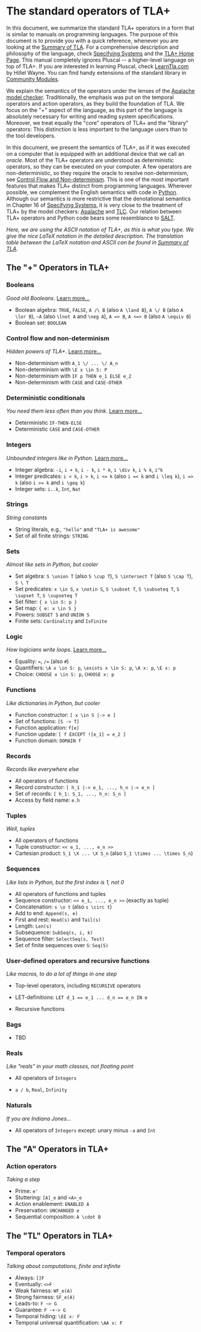 # The standard operators of TLA+

In this document, we summarize the standard TLA+ operators in a form that is
similar to manuals on programming languages. The purpose of this document is to
provide you with a quick reference, whenever you are looking at the [Summary of
TLA]. For a comprehensive description and philosophy of the language, check
[Specifying Systems] and the [TLA+ Home Page]. This manual completely ignores
Pluscal -- a higher-level language on top of TLA+.  If you are interested in
learning Pluscal, check [LearnTla.com](https://learntla.com) by Hillel Wayne.
You can find handy extensions of the standard library in [Community
Modules](https://github.com/tlaplus/CommunityModules).

We explain the semantics of the operators under the lenses of the
[Apalache model checker].  Traditionally, the emphasis was put on the temporal
operators and action operators, as they build the foundation of TLA. We focus
on the "+" aspect of the language, as this part of the language is absolutely
necessary for writing and reading system specifications.  Moreover, we treat
equally the "core" operators of TLA+ and the "library" operators: This
distinction is less important to the language users than to the tool developers.

In this document, we present the semantics of TLA+, as if it was executed on a
computer that is equipped with an additional device that we call an _oracle_.
Most of the TLA+ operators are understood as deterministic operators, so they
can be executed on your computer. A few operators are non-deterministic, so
they require the oracle to resolve non-determinism, see [Control Flow and
Non-determinism]. This is one of the most important features that makes TLA+
distinct from programming languages.  Wherever possible, we complement the
English semantics with code in [Python](https://www.python.org/). Although our
semantics is more restrictive that the denotational semantics in Chapter 16 of
[Specifying Systems], it is very close to the treatment of TLA+ by the model
checkers: [Apalache](https://github.com/informalsystems/apalache) and
[TLC](http://lamport.azurewebsites.net/tla/tools.html). Our relation between
TLA+ operators and Python code bears some resemblance to
[SALT](https://github.com/Viasat/salt).

_Here, we are using the ASCII notation of TLA+, as this is what you
type. We give the nice LaTeX notation in the detailed description.  The
translation table between the LaTeX notation and ASCII can be found in [Summary
of TLA]._

## The "+" Operators in TLA+

### Booleans

_Good old Booleans_. [Learn more...](./booleans.md)

 - Boolean algebra:
    `TRUE`, `FALSE`, `A /\ B` (also `A \land B`), `A \/ B` (also `A \lor B`),
    `~A` (also `\lnot A` and `\neg A`), `A => B`, `A <=> B` (also `A \equiv B`)
 - Boolean set: `BOOLEAN`

### Control flow and non-determinism

 _Hidden powers of TLA+_. [Learn more...](./control-and-nondeterminism.md)

 - Non-determinism with `A_1 \/ ... \/ A_n`
 - Non-determinism with `\E x \in S: P`
 - Non-determinism with `IF p THEN e_1 ELSE e_2`
 - Non-determinism with `CASE` and `CASE-OTHER`

### Deterministic conditionals

 _You need them less often than you think_. [Learn more...](./conditionals.md)

 - Deterministic `IF-THEN-ELSE`
 - Deterministic `CASE` and `CASE-OTHER`

### Integers

_Unbounded integers like in Python._ [Learn more...](./integers.md)

 - Integer algebra: `-i`, `i + k`, `i - k`, `i * k`, `i \div k`, `i % k`, `i^k`
 - Integer predicates: `i < k`, `i > k`, `i <= k` (also `i =< k` and `i \leq k`), 
   `i => k` (also `i >= k` and `i \geq k`)
 - Integer sets: `i..k`, `Int`, `Nat`

### Strings

_String constants_

 - String literals, e.g., `"hello"` and `"TLA+ is awesome"`
 - Set of all finite strings: `STRING`

### Sets

_Almost like sets in Python, but cooler_

 - Set algebra:
    `S \union T` (also `S \cup T`), `S \intersect T` (also `S \cap T`), `S \ T`
 - Set predicates:
    `x \in S`, `x \notin S`, `S \subset T`, `S \subseteq T`,
    `S \supset T`, `S \supseteq T`
 - Set filter: `{ x \in S: p }`
 - Set map: `{ e: x \in S }`
 - Powers: `SUBSET S` and `UNION S`
 - Finite sets: `Cardinality` and `IsFinite`

### Logic

_How logicians write loops_. [Learn more...](./logic.md)

 - Equality:
    `=`, `/=` (also `#`)
 - Quantifiers:
    `\A x \in S: p`, `\exists x \in S: p`, `\A x: p`, `\E x: p`
 - Choice:
    `CHOOSE x \in S: p`, `CHOOSE x: p`

### Functions

_Like dictionaries in Python, but cooler_

 - Function constructor: `[ x \in S |-> e ]`
 - Set of functions: `[S -> T]`
 - Function application: `f[e]`
 - Function update: `[ f EXCEPT ![e_1] = e_2 ]`
 - Function domain: `DOMAIN f`

### Records

_Records like everywhere else_

 - All operators of functions
 - Record constructor: `[ h_1 |-> e_1, ..., h_n |-> e_n ]`
 - Set of records: `[ h_1: S_1, ..., h_n: S_n ]`
 - Access by field name: `e.h`

### Tuples

_Well, tuples_

  - All operators of functions
  - Tuple constructor: `<< e_1, ..., e_n >>`
  - Cartesian product: `S_1 \X ... \X S_n` (also `S_1 \times ... \times S_n`)

### Sequences

_Like lists in Python, but the first index is 1, not 0_

  - All operators of functions and tuples
  - Sequence constructor: `<< e_1, ..., e_n >>` (exactly as tuple)
  - Concatenation: `s \o t` (also `s \circ t`)
  - Add to end: `Append(s, e)`
  - First and rest: `Head(s)` and `Tail(s)`
  - Length: `Len(s)`
  - Subsequence: `SubSeq(s, i, k)`
  - Sequence filter: `SelectSeq(s, Test)`
  - Set of finite sequences over `S`: `Seq(S)`

### User-defined operators and recursive functions

_Like macros, to do a lot of things in one step_

 - Top-level operators, including `RECURSIVE` operators

 - LET-definitions: `LET d_1 == e_1 ... d_n == e_n IN e`

 - Recursive functions 

### Bags

  - TBD

### Reals

 _Like "reals" in your math classes, not floating point_

 - All operators of `Integers`

 - `a / b`, `Real`, `Infinity`

### Naturals

 _If you are Indiana Jones..._

 - All operators of `Integers` except: unary minus `-a` and `Int`

## The "A" Operators in TLA+

### Action operators

 _Taking a step_

 - Prime: `e'`
 - Stuttering: `[A]_e` and `<A>_e`
 - Action enablement: `ENABLED A`
 - Preservation: `UNCHANGED e`
 - Sequential composition: `A \cdot B`

## The "TL" Operators in TLA+

### Temporal operators

 _Talking about computations, finite and infinite_
 
 - Always: `[]F`
 - Eventually: `<>F`
 - Weak fairness: `WF_e(A)`
 - Strong fairness: `SF_e(A)`
 - Leads-to: `F ~> G`
 - Guarantee: `F -+-> G`
 - Temporal hiding: `\EE x: F`
 - Temporal universal quantification: `\AA x: F`

[Control Flow and Non-determinism]: ./control-and-nondeterminism.md
[Apalache model checker]: https://github.com/informalsystems/apalache
[TLC model checker]: http://lamport.azurewebsites.net/tla/tools.html
[Summary of TLA]: https://lamport.azurewebsites.net/tla/summary.pdf
[TLA+ Home Page]: http://lamport.azurewebsites.net/tla/tla.html
[Specifying Systems]: http://lamport.azurewebsites.net/tla/book.html?back-link=learning.html#book

